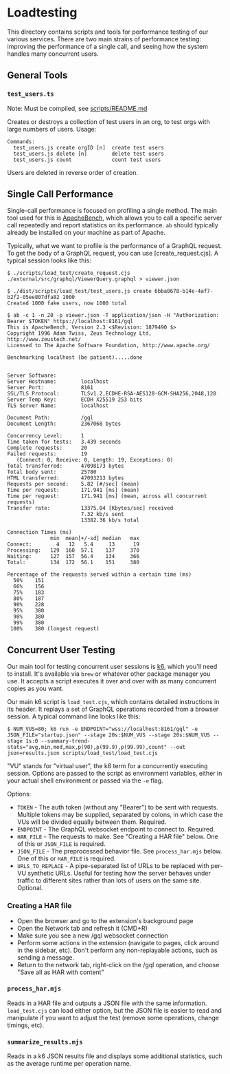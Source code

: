 # Loadtesting

This directory contains scripts and tools for performance testing of our various
services. There are two main strains of performance testing: improving the
performance of a single call, and seeing how the system handles many concurrent
users.

## General Tools

### `test_users.ts`

Note: Must be compiled, see [scripts/README.md](../README.md)

Creates or destroys a collection of test users in an org, to test orgs with
large numbers of users. Usage:

```
Commands:
  test_users.js create orgID [n]  create test users
  test_users.js delete [n]        delete test users
  test_users.js count             count test users
```

Users are deleted in reverse order of creation.

## Single Call Performance

Single-call performance is focused on profiling a single method. The main tool
used for this is
[ApacheBench](https://httpd.apache.org/docs/2.4/programs/ab.html), which allows
you to call a specific server call repeatedly and report statistics on its
performance. `ab` should typically already be installed on your machine as part
of Apache.

Typically, what we want to profile is the performance of a GraphQL request. To
get the body of a GraphQL request, you can use [create_request.cjs]. A typical
session looks like this:

```
$ ./scripts/load_test/create_request.cjs ./external/src/graphql/ViewerQuery.graphql > viewer.json

$ ./dist/scripts/load_test/test_users.js create 6bba8678-b14e-4af7-b2f2-05ee807dfa82 1000
Created 1000 fake users, now 1000 total

$ ab -c 1 -n 20 -p viewer.json -T application/json -H "Authorization: Bearer $TOKEN" https://localhost:8161/gql
This is ApacheBench, Version 2.3 <$Revision: 1879490 $>
Copyright 1996 Adam Twiss, Zeus Technology Ltd, http://www.zeustech.net/
Licensed to The Apache Software Foundation, http://www.apache.org/

Benchmarking localhost (be patient).....done


Server Software:
Server Hostname:        localhost
Server Port:            8161
SSL/TLS Protocol:       TLSv1.2,ECDHE-RSA-AES128-GCM-SHA256,2048,128
Server Temp Key:        ECDH X25519 253 bits
TLS Server Name:        localhost

Document Path:          /gql
Document Length:        2367068 bytes

Concurrency Level:      1
Time taken for tests:   3.439 seconds
Complete requests:      20
Failed requests:        19
   (Connect: 0, Receive: 0, Length: 19, Exceptions: 0)
Total transferred:      47098173 bytes
Total body sent:        25780
HTML transferred:       47093213 bytes
Requests per second:    5.82 [#/sec] (mean)
Time per request:       171.941 [ms] (mean)
Time per request:       171.941 [ms] (mean, across all concurrent requests)
Transfer rate:          13375.04 [Kbytes/sec] received
                        7.32 kb/s sent
                        13382.36 kb/s total

Connection Times (ms)
              min  mean[+/-sd] median   max
Connect:        4   12   5.4     13      19
Processing:   129  160  57.1    137     370
Waiting:      127  157  56.4    134     366
Total:        134  172  56.1    151     380

Percentage of the requests served within a certain time (ms)
  50%    151
  66%    156
  75%    183
  80%    187
  90%    228
  95%    380
  98%    380
  99%    380
 100%    380 (longest request)
```

## Concurrent User Testing

Our main tool for testing concurrent user sessions is [k6](https://k6.io/),
which you'll need to install. It's available via `brew` or whatever other
package manager you use. It accepts a script executes it over and over with as
many concurrent copies as you want.

Our main k6 script is `load_test.cjs`, which contains detailed instructions in
its header. It replays a set of GraphQL operations recorded from a browser
session. A typical command line looks like this:

```
$ NUM_VUS=80; k6 run -e ENDPOINT="wss://localhost:8161/gql" -e JSON_FILE="startup.json" --stage 20s:$NUM_VUS --stage 20s:$NUM_VUS --stage 1s:0 --summary-trend-stats="avg,min,med,max,p(90),p(99.9),p(99.99),count" --out json=results.json scripts/load_test/load_test.cjs
```

"VU" stands for "virtual user", the k6 term for a concurrently executing
session. Options are passed to the script as environment variables, either in
your actual shell environment or passed via the `-e` flag.

Options:

- `TOKEN` - The auth token (without any "Bearer") to be sent with requests.
  Multiple tokens may be supplied, separated by colons, in which case
  the VUs will be divided equally between them. Required.
- `ENDPOINT` - The GraphQL websocket endpoint to connect to. Required.
- `HAR_FILE` - The requests to make. See "Creating a HAR file" below. One of
  this or `JSON_FILE` is required.
- `JSON_FILE` - The preprocessed behavior file. See `process_har.mjs` below. One
  of this or `HAR_FILE` is required.
- `URLS_TO_REPLACE` - A pipe-separated list of URLs to be replaced with per-VU
  synthetic URLs. Useful for testing how the server behaves under traffic to
  different sites rather than lots of users on the same site. Optional.

### Creating a HAR file

- Open the browser and go to the extension's background page
- Open the Network tab and refresh it (CMD+R)
- Make sure you see a new /gql websocket connection
- Perform some actions in the extension (navigate to pages, click around in the
  sidebar, etc). Don't perform any non-replayable actions, such as sending a
  message.
- Return to the network tab, right-click on the /gql operation, and choose "Save
  all as HAR with content"

### `process_har.mjs`

Reads in a HAR file and outputs a JSON file with the same information.
`load_test.cjs` can load either option, but the JSON file is easier to read and
manipulate if you want to adjust the test (remove some operations, change
timings, etc).

### `summarize_results.mjs`

Reads in a k6 JSON results file and displays some additional statistics, such as
the average runtime per operation name.
